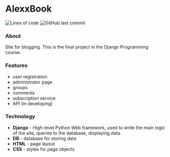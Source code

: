 # AlexxBook
![Lines of code](https://img.shields.io/tokei/lines/github/AlexxSandbox/MySite)
![GitHub last commit](https://img.shields.io/github/last-commit/AlexxSandbox/MySite)

### About
Site for blogging. This is the final project in the Django Programming course.

### Features
- user registration
- administrator page
- groups
- comments
- subscription service
- API (in developing)

### Technology
- **Django** - High-level Python Web framework, used to write the main logic of the site, queries to the database, displaying data.
- **DB** - database for storing data
- **HTML** - page layout
- **CSS** - styles for page objects
